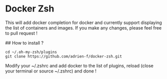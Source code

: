 Docker Zsh
==========

This will add docker completion for docker and currently support displaying the list of containers and images. If you make any changes, please feel free to pull request !

## How to install ?

```
cd ~/.oh-my-zsh/plugins
git clone https://github.com/adrien-f/docker-zsh.git
```

Modify your ~/.zshrc and add docker to the list of plugins, reload (close your terminal or source ~/.zshrc) and done !

